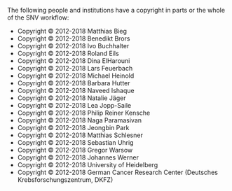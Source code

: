 The following people and institutions have a copyright in parts or the whole of the SNV workflow:

- Copyright © 2012-2018  Matthias Bieg
- Copyright © 2012-2018  Benedikt Brors
- Copyright © 2012-2018  Ivo Buchhalter
- Copyright © 2012-2018  Roland Eils
- Copyright © 2012-2018  Dina ElHarouni
- Copyright © 2012-2018  Lars Feuerbach
- Copyright © 2012-2018  Michael Heinold
- Copyright © 2012-2018  Barbara Hutter
- Copyright © 2012-2018  Naveed Ishaque
- Copyright © 2012-2018  Natalie Jäger
- Copyright © 2012-2018  Lea Jopp-Saile
- Copyright © 2012-2018  Philip Reiner Kensche
- Copyright © 2012-2018  Naga Paramasivan
- Copyright © 2012-2018  Jeongbin Park
- Copyright © 2012-2018  Matthias Schlesner
- Copyright © 2012-2018  Sebastian Uhrig
- Copyright © 2012-2018  Gregor Warsow
- Copyright © 2012-2018  Johannes Werner
- Copyright © 2012-2018  University of Heidelberg
- Copyright © 2012-2018  German Cancer Research Center (Deutsches Krebsforschungszentrum, DKFZ)
